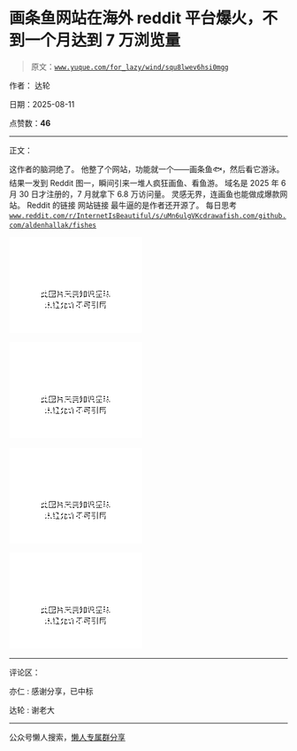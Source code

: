 # 画条鱼网站在海外 reddit 平台爆火，不到一个月达到 7 万浏览量

> 原文：[`www.yuque.com/for_lazy/wind/squ8lwev6hsi0mgg`](https://www.yuque.com/for_lazy/wind/squ8lwev6hsi0mgg)

作者： 达轮

日期：2025-08-11

点赞数：**46**

* * *

正文：

这作者的脑洞绝了。 他整了个网站，功能就一个——画条鱼🐟，然后看它游泳。 结果一发到 Reddit 图一，瞬间引来一堆人疯狂画鱼、看鱼游。 域名是 2025
年 6 月 30 日才注册的，7 月就拿下 6.8 万访问量。 灵感无界，连画鱼也能做成爆款网站。 Reddit 的链接 网站链接 最牛逼的是作者还开源了。
每日思考 [`www.reddit.com/r/InternetIsBeautiful/s/uMn6ulgVKc`](https://www.reddit.com/r/InternetIsBeautiful/s/uMn6ulgVKc)[`drawafish.com/`](https://drawafish.com/)[`github.com/aldenhallak/fishes`](https://github.com/aldenhallak/fishes)

![](img/4204338949599ac6185250b8fabf51f3.png "None")

![](img/36dc1cd00e0289aeb74ea55659ca13f9.png "None")

![](img/68ed72e68474936de1b6b7b9bda460dc.png "None")

![](img/ae164f616d4bc99e6a22d731cd64d920.png "None")

* * *

评论区：

亦仁 : 感谢分享，已中标

达轮 : 谢老大

* * *

公众号懒人搜索，[懒人专属群分享](https://lazybook.fun/#/blog/group)